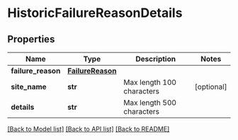 # HistoricFailureReasonDetails

## Properties
Name | Type | Description | Notes
------------ | ------------- | ------------- | -------------
**failure_reason** | [**FailureReason**](FailureReason.md) |  | 
**site_name** | **str** | Max length 100 characters | [optional] 
**details** | **str** | Max length 500 characters | 

[[Back to Model list]](../README.md#documentation-for-models) [[Back to API list]](../README.md#documentation-for-api-endpoints) [[Back to README]](../README.md)

